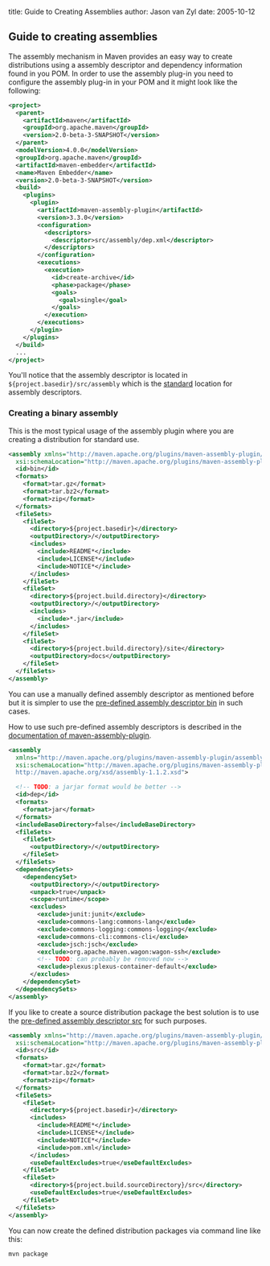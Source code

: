 title: Guide to Creating Assemblies
author: Jason van Zyl
date: 2005-10-12

<!--
Licensed to the Apache Software Foundation (ASF) under one
or more contributor license agreements.  See the NOTICE file
distributed with this work for additional information
regarding copyright ownership.  The ASF licenses this file
to you under the Apache License, Version 2.0 (the
"License"); you may not use this file except in compliance
with the License.  You may obtain a copy of the License at

    http://www.apache.org/licenses/LICENSE-2.0

Unless required by applicable law or agreed to in writing,
software distributed under the License is distributed on an
"AS IS" BASIS, WITHOUT WARRANTIES OR CONDITIONS OF ANY
KIND, either express or implied.  See the License for the
specific language governing permissions and limitations
under the License.
-->

## Guide to creating assemblies

 The assembly mechanism in Maven provides an easy way to create distributions using a assembly descriptor and dependency information found in you POM. In order to use the assembly plug-in you need to configure the assembly plug-in in your POM and it might look like the following:

```xml
<project>
  <parent>
    <artifactId>maven</artifactId>
    <groupId>org.apache.maven</groupId>
    <version>2.0-beta-3-SNAPSHOT</version>
  </parent>
  <modelVersion>4.0.0</modelVersion>
  <groupId>org.apache.maven</groupId>
  <artifactId>maven-embedder</artifactId>
  <name>Maven Embedder</name>
  <version>2.0-beta-3-SNAPSHOT</version>
  <build>
    <plugins>
      <plugin>
        <artifactId>maven-assembly-plugin</artifactId>
        <version>3.3.0</version>
        <configuration>
          <descriptors>
            <descriptor>src/assembly/dep.xml</descriptor>
          </descriptors>
        </configuration>
        <executions>
          <execution>
            <id>create-archive</id>
            <phase>package</phase>
            <goals>
              <goal>single</goal>
            </goals>
          </execution>
        </executions>
      </plugin>
    </plugins>
  </build>
  ...
</project>
```

 You'll notice that the assembly descriptor is located in `${project.basedir}/src/assembly` which is the [standard](../introduction/introduction-to-the-standard-directory-layout.html) location for assembly descriptors.

### Creating a binary assembly

 This is the most typical usage of the assembly plugin where you are creating a distribution for standard use.

```xml
<assembly xmlns="http://maven.apache.org/plugins/maven-assembly-plugin/assembly/1.1.2" xmlns:xsi="http://www.w3.org/2001/XMLSchema-instance"
  xsi:schemaLocation="http://maven.apache.org/plugins/maven-assembly-plugin/assembly/1.1.2 http://maven.apache.org/xsd/assembly-1.1.2.xsd">
  <id>bin</id>
  <formats>
    <format>tar.gz</format>
    <format>tar.bz2</format>
    <format>zip</format>
  </formats>
  <fileSets>
    <fileSet>
      <directory>${project.basedir}</directory>
      <outputDirectory>/</outputDirectory>
      <includes>
        <include>README*</include>
        <include>LICENSE*</include>
        <include>NOTICE*</include>
      </includes>
    </fileSet>
    <fileSet>
      <directory>${project.build.directory}</directory>
      <outputDirectory>/</outputDirectory>
      <includes>
        <include>*.jar</include>
      </includes>
    </fileSet>
    <fileSet>
      <directory>${project.build.directory}/site</directory>
      <outputDirectory>docs</outputDirectory>
    </fileSet>
  </fileSets>
</assembly>
```

 You can use a manually defined assembly descriptor as mentioned before but it is simpler to use the [pre-defined assembly descriptor bin](/plugins/maven-assembly-plugin/descriptor-refs.html#bin) in such cases.

 How to use such pre-defined assembly descriptors is described in the [documentation of maven-assembly-plugin](/plugins/maven-assembly-plugin/usage.html#configuration).

```xml
<assembly 
  xmlns="http://maven.apache.org/plugins/maven-assembly-plugin/assembly/1.1.2" xmlns:xsi="http://www.w3.org/2001/XMLSchema-instance"
  xsi:schemaLocation="http://maven.apache.org/plugins/maven-assembly-plugin/assembly/1.1.2 
  http://maven.apache.org/xsd/assembly-1.1.2.xsd">

  <!-- TODO: a jarjar format would be better -->
  <id>dep</id>
  <formats>
    <format>jar</format>
  </formats>
  <includeBaseDirectory>false</includeBaseDirectory>
  <fileSets>
    <fileSet>
      <outputDirectory>/</outputDirectory>
    </fileSet>
  </fileSets>
  <dependencySets>
    <dependencySet>
      <outputDirectory>/</outputDirectory>
      <unpack>true</unpack>
      <scope>runtime</scope>
      <excludes>
        <exclude>junit:junit</exclude>
        <exclude>commons-lang:commons-lang</exclude>
        <exclude>commons-logging:commons-logging</exclude>
        <exclude>commons-cli:commons-cli</exclude>
        <exclude>jsch:jsch</exclude>
        <exclude>org.apache.maven.wagon:wagon-ssh</exclude>
        <!-- TODO: can probably be removed now -->
        <exclude>plexus:plexus-container-default</exclude>
      </excludes>
    </dependencySet>
  </dependencySets>
</assembly>

```

 If you like to create a source distribution package the best solution is to use the [pre-defined assembly descriptor src](/plugins/maven-assembly-plugin/descriptor-refs.html#src) for such purposes.

```xml
<assembly xmlns="http://maven.apache.org/plugins/maven-assembly-plugin/assembly/1.1.2" xmlns:xsi="http://www.w3.org/2001/XMLSchema-instance"
  xsi:schemaLocation="http://maven.apache.org/plugins/maven-assembly-plugin/assembly/1.1.2 http://maven.apache.org/xsd/assembly-1.1.2.xsd">
  <id>src</id>
  <formats>
    <format>tar.gz</format>
    <format>tar.bz2</format>
    <format>zip</format>
  </formats>
  <fileSets>
    <fileSet>
      <directory>${project.basedir}</directory>
      <includes>
        <include>README*</include>
        <include>LICENSE*</include>
        <include>NOTICE*</include>
        <include>pom.xml</include>
      </includes>
      <useDefaultExcludes>true</useDefaultExcludes>
    </fileSet>
    <fileSet>
      <directory>${project.build.sourceDirectory}/src</directory>
      <useDefaultExcludes>true</useDefaultExcludes>
    </fileSet>
  </fileSets>
</assembly>
```

 You can now create the defined distribution packages via command line like this:

```
mvn package
```
